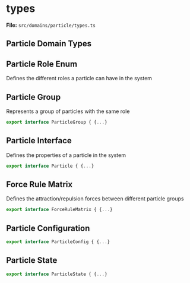 # types

**File:** `src/domains/particle/types.ts`

## Particle Domain Types

## Particle Role Enum

Defines the different roles a particle can have in the system

## Particle Group

Represents a group of particles with the same role

```typescript
export interface ParticleGroup { {...}
```

## Particle Interface

Defines the properties of a particle in the system

```typescript
export interface Particle { {...}
```

## Force Rule Matrix

Defines the attraction/repulsion forces between different particle groups

```typescript
export interface ForceRuleMatrix { {...}
```

## Particle Configuration

```typescript
export interface ParticleConfig { {...}
```

## Particle State

```typescript
export interface ParticleState { {...}
```

